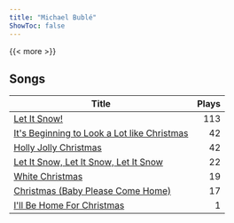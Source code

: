 ```yaml
---
title: "Michael Bublé"
ShowToc: false
---
```


{{< more >}}

## Songs
Title | Plays 
----- | -----: 
[Let It Snow!](/songs/let-it-snow) | 113
[It's Beginning to Look a Lot like Christmas](/songs/its-beginning-to-look-a-lot-like-christmas) | 42
[Holly Jolly Christmas](/songs/holly-jolly-christmas) | 42
[Let It Snow, Let It Snow, Let It Snow](/songs/let-it-snow-let-it-snow-let-it-snow) | 22
[White Christmas](/songs/white-christmas) | 19
[Christmas (Baby Please Come Home)](/songs/christmas-baby-please-come-home) | 17
[I'll Be Home For Christmas](/songs/ill-be-home-for-christmas) | 1


